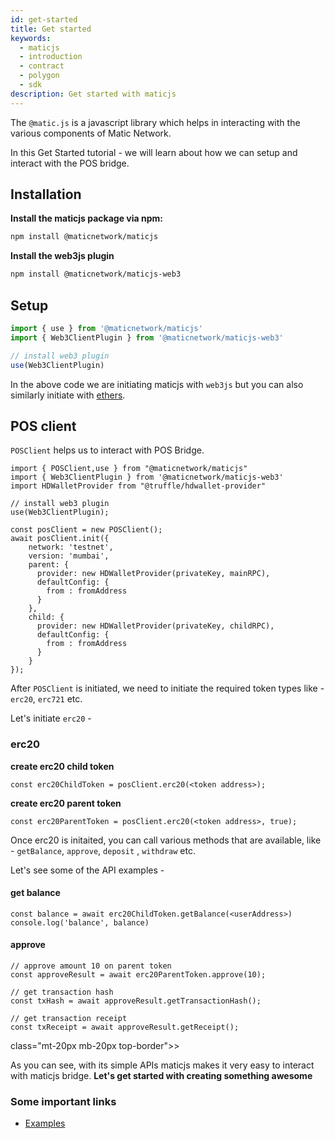 ```yaml
---
id: get-started
title: Get started
keywords: 
  - maticjs
  - introduction
  - contract
  - polygon
  - sdk
description: Get started with maticjs
---
```


The `@matic.js` is a javascript library which helps in interacting with the various components of Matic Network.

In this Get Started tutorial - we will learn about how we can setup and interact with the POS bridge.

## Installation

**Install the maticjs package via npm:**

```bash
npm install @maticnetwork/maticjs
```

**Install the web3js plugin**

```bash
npm install @maticnetwork/maticjs-web3
```

## Setup

```javascript
import { use } from '@maticnetwork/maticjs'
import { Web3ClientPlugin } from '@maticnetwork/maticjs-web3'

// install web3 plugin
use(Web3ClientPlugin)
```

In the above code we are initiating maticjs with `web3js` but you can also similarly initiate with [ethers](docs/setup/ethers).

## POS client

`POSClient` helps us to interact with POS Bridge.

```
import { POSClient,use } from "@maticnetwork/maticjs"
import { Web3ClientPlugin } from '@maticnetwork/maticjs-web3'
import HDWalletProvider from "@truffle/hdwallet-provider"

// install web3 plugin
use(Web3ClientPlugin);

const posClient = new POSClient();
await posClient.init({
    network: 'testnet',
    version: 'mumbai',
    parent: {
      provider: new HDWalletProvider(privateKey, mainRPC),
      defaultConfig: {
        from : fromAddress
      }
    },
    child: {
      provider: new HDWalletProvider(privateKey, childRPC),
      defaultConfig: {
        from : fromAddress
      }
    }
});

```

After `POSClient` is initiated, we need to initiate the required token types like - `erc20`, `erc721` etc.

Let's initiate `erc20` -

### erc20

**create erc20 child token**

```
const erc20ChildToken = posClient.erc20(<token address>);
```

**create erc20 parent token**

```
const erc20ParentToken = posClient.erc20(<token address>, true);

```

Once erc20 is initaited, you can call various methods that are available, like - `getBalance`, `approve`, `deposit` , `withdraw` etc.

Let's see some of the API examples -

#### get balance

```
const balance = await erc20ChildToken.getBalance(<userAddress>)
console.log('balance', balance)
```

#### approve

```
// approve amount 10 on parent token
const approveResult = await erc20ParentToken.approve(10);

// get transaction hash
const txHash = await approveResult.getTransactionHash();

// get transaction receipt
const txReceipt = await approveResult.getReceipt();
```

 class="mt-20px mb-20px top-border">>

As you can see, with its simple APIs maticjs makes it very easy to interact with maticjs bridge. **Let's get started with creating something awesome**

### Some important links

- [Examples](https://github.com/maticnetwork/matic.js/tree/master/examples)

